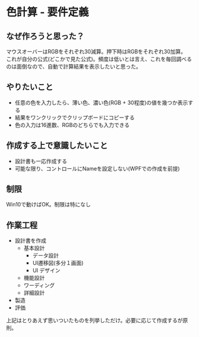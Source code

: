 # 色計算 - 要件定義

## なぜ作ろうと思った？
マウスオーバーはRGBをそれぞれ30減算。押下時はRGBをそれぞれ30加算。  
これが自分の公式(どこかで見た公式)。頻度は低いとは言え、これを毎回調べるのは面倒なので、自動で計算結果を表示したいと思った。

## やりたいこと
* 任意の色を入力したら、薄い色、濃い色(RGB + 30程度)の値を幾つか表示する
* 結果をワンクリックでクリップボードにコピーする
* 色の入力は16進数、RGBのどちらでも入力できる

## 作成する上で意識したいこと
* 設計書も一応作成する
* 可能な限り、コントロールにNameを設定しない(WPFでの作成を前提)

## 制限
Win10で動けばOK。制限は特になし 

## 作業工程
* 設計書を作成
    * 基本設計
        * データ設計
        * UI遷移図(多分１画面)
        * UI デザイン
    * 機能設計
    * ワーディング
    * 詳細設計
* 製造
* 評価

上記はとりあえず思いついたものを列挙しただけ。必要に応じて作成するが原則。

